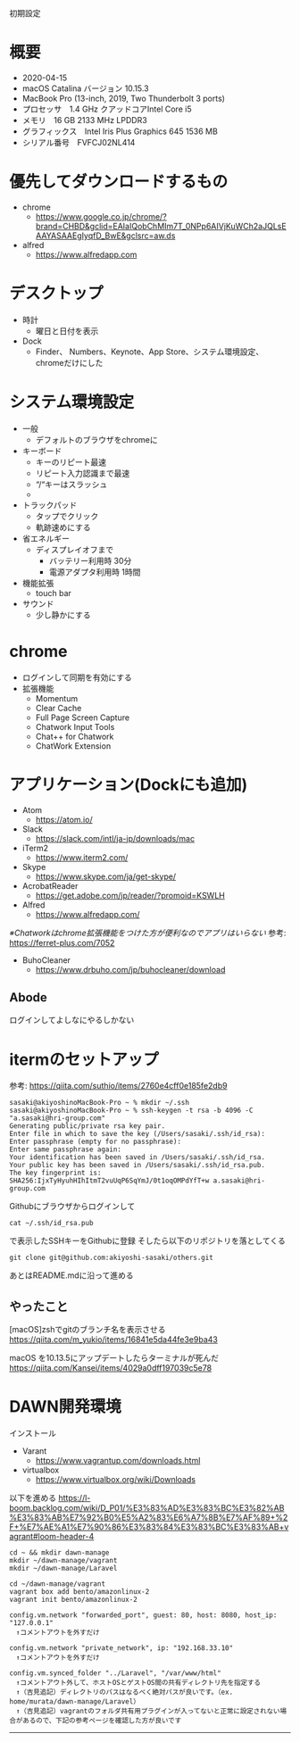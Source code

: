 初期設定

# 概要

- 2020-04-15
- macOS Catalina バージョン 10.15.3
- MacBook Pro (13-inch, 2019, Two Thunderbolt 3 ports)
- プロセッサ　1.4 GHz クアッドコアIntel Core i5
- メモリ　16 GB 2133 MHz LPDDR3
- グラフィックス　Intel Iris Plus Graphics 645 1536 MB
- シリアル番号　FVFCJ02NL414

# 優先してダウンロードするもの

- chrome
	- https://www.google.co.jp/chrome/?brand=CHBD&gclid=EAIaIQobChMIm7T_0NPp6AIVjKuWCh2aJQLsEAAYASAAEgIyqfD_BwE&gclsrc=aw.ds
- alfred
	- https://www.alfredapp.com

# デスクトップ

- 時計
	- 曜日と日付を表示
- Dock
	- Finder、 Numbers、Keynote、App Store、システム環境設定、chromeだけにした

# システム環境設定

- 一般
	- デフォルトのブラウザをchromeに
- キーボード
	- キーのリピート最速
	- リピート入力認識まで最速
	- “/“キーはスラッシュ
	-
- トラックパッド
	- タップでクリック
	- 軌跡速めにする
- 省エネルギー
	- ディスプレイオフまで
		- バッテリー利用時 30分
		- 電源アダプタ利用時 1時間
- 機能拡張
	- touch bar
- サウンド
	- 少し静かにする

# chrome

- ログインして同期を有効にする
- 拡張機能
	- Momentum
	- Clear Cache
	- Full Page Screen Capture
	- Chatwork Input Tools
	- Chat++ for Chatwork
	- ChatWork Extension

# アプリケーション(Dockにも追加)

- Atom
	- https://atom.io/
- Slack
	- https://slack.com/intl/ja-jp/downloads/mac
- iTerm2
	- https://www.iterm2.com/
- Skype
	- https://www.skype.com/ja/get-skype/
- AcrobatReader
	- https://get.adobe.com/jp/reader/?promoid=KSWLH
- Alfred
	- https://www.alfredapp.com/

_※Chatworkはchrome拡張機能をつけた方が便利なのでアプリはいらない_
参考: https://ferret-plus.com/7052

- BuhoCleaner
	- https://www.drbuho.com/jp/buhocleaner/download

## Abode

ログインしてよしなにやるしかない

# itermのセットアップ

参考: https://qiita.com/suthio/items/2760e4cff0e185fe2db9

```
sasaki@akiyoshinoMacBook-Pro ~ % mkdir ~/.ssh
sasaki@akiyoshinoMacBook-Pro ~ % ssh-keygen -t rsa -b 4096 -C "a.sasaki@hri-group.com"
Generating public/private rsa key pair.
Enter file in which to save the key (/Users/sasaki/.ssh/id_rsa):
Enter passphrase (empty for no passphrase):
Enter same passphrase again:
Your identification has been saved in /Users/sasaki/.ssh/id_rsa.
Your public key has been saved in /Users/sasaki/.ssh/id_rsa.pub.
The key fingerprint is:
SHA256:IjxTyHyuhHIhItmT2vuUqP6SqYmJ/0t1oqOMPdYfT+w a.sasaki@hri-group.com
```

Githubにブラウザからログインして

```
cat ~/.ssh/id_rsa.pub
```

で表示したSSHキーをGithubに登録
そしたら以下のリポジトリを落としてくる

```
git clone git@github.com:akiyoshi-sasaki/others.git
```

あとはREADME.mdに沿って進める

## やったこと

[macOS]zshでgitのブランチ名を表示させる
https://qiita.com/m_yukio/items/16841e5da44fe3e9ba43

macOS を10.13.5にアップデートしたらターミナルが死んだ
https://qiita.com/Kansei/items/4029a0dff197039c5e78

# DAWN開発環境

インストール
- Varant
	- https://www.vagrantup.com/downloads.html
- virtualbox
	- https://www.virtualbox.org/wiki/Downloads

以下を進める
https://l-boom.backlog.com/wiki/D_P01/%E3%83%AD%E3%83%BC%E3%82%AB%E3%83%AB%E7%92%B0%E5%A2%83%E6%A7%8B%E7%AF%89+%2F+%E7%AE%A1%E7%90%86%E3%83%84%E3%83%BC%E3%83%AB+vagrant#loom-header-4

```
cd ~ && mkdir dawn-manage
mkdir ~/dawn-manage/vagrant
mkdir ~/dawn-manage/Laravel

cd ~/dawn-manage/vagrant
vagrant box add bento/amazonlinux-2
vagrant init bento/amazonlinux-2
```

```
config.vm.network "forwarded_port", guest: 80, host: 8080, host_ip: "127.0.0.1"
　↑コメントアウトを外すだけ

config.vm.network "private_network", ip: "192.168.33.10"
　↑コメントアウトを外すだけ

config.vm.synced_folder "../Laravel", "/var/www/html"
　↑コメントアウト外して、ホストOSとゲストOS間の共有ディレクトリ先を指定する
　↑（吉見追記）ディレクトリのパスはなるべく絶対パスが良いです。（ex. home/murata/dawn-manage/Laravel）
　↑（吉見追記）vagrantのフォルダ共有用プラグインが入ってないと正常に設定されない場合があるので、下記の参考ページを確認した方が良いです
```


***
